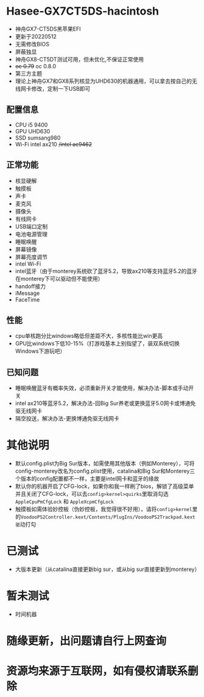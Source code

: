 # Hasee-GX7CT5DS-hacintosh

 - 神舟GX7-CT5DS黑苹果EFI
 - 更新于20220512
 - 无需修改BIOS
 - 屏蔽独显
 - 神舟GX8-CT5DT测试可用，但未优化,不保证正常使用
 - ~~oc 0.79~~ oc 0.8.0
 - 第三方主题
 - 理论上神舟GX7和GX8系列核显为UHD630的机器通用，可以拿去按自己的无线网卡修改，定制一下USB即可

## 配置信息

 - CPU i5 9400
 - GPU UHD630
 - SSD sumsang980
 - Wi-Fi intel ax210 ~~/intel ac9462~~

## 正常功能

 - 核显硬解
 - 触摸板
 - 声卡
 - 麦克风
 - 摄像头
 - 有线网卡
 - USB端口定制
 - 电池电源管理
 - 睡眠唤醒
 - 屏幕镜像
 - 屏幕亮度调节
 - intel Wi-Fi
 - intel蓝牙（由于monterey系统砍了蓝牙5.2，导致ax210等支持蓝牙5.2的蓝牙在monterey下可以驱动但不能使用）
 - handoff接力
 - iMessage
 - FaceTime

## 性能

 - cpu单核跑分比windows略低但差距不大，多核性能比win更高
 - GPU比windows下低10-15%（打游戏基本上别指望了，装双系统切换Windows下游玩吧）

## 已知问题

 - 睡眠唤醒蓝牙有概率失效，必须重新开关才能使用，解决办法-脚本或手动开关
 - intel ax210等蓝牙5.2，解决办法-回Big Sur养老或更换蓝牙5.0网卡或博通免驱无线网卡
 - 隔空投送，解决办法-更换博通免驱无线网卡

# 其他说明

- 默认config.plist为Big Sur版本，如需使用其他版本（例如Monterey），可将config-monterey改名为config.plist使用，catalina和Big Sur和Monterey三个版本的config配置都不一样，主要是intel网卡和蓝牙的缘故
- 默认你的机器开启了CFG-lock，如果你和我一样刷了bios，解锁了高级菜单并且关闭了CFG-lock，可以去`config>kernel>quirks`里取消勾选 `AppleCpuPmCfgLock` 和 `AppleXcpmCfgLock`
- 触摸板如需体验妙控板（伪妙控板，我觉得很不好用），请将`config>kernel`里的`VoodooPS2Controller.kext/Contents/PlugIns/VoodooPS2Trackpad.kext驱`动打勾

# 已测试

- 大版本更新（从catalina直接更新big sur，或从big sur直接更新到monterey）

# 暂未测试

 - 时间机器

# 随缘更新，出问题请自行上网查询

# 资源均来源于互联网，如有侵权请联系删除



   

